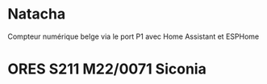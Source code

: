 # Natacha
Compteur numérique belge via le port P1 avec Home Assistant et ESPHome

# ORES S211 M22/0071 Siconia
